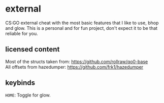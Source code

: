 # external
 
 CS:GO external cheat with the most basic features that I like to use, bhop and glow.
 This is a personal and for fun project, don't expect it to be that reliable for you.

## licensed content

Most of the structs taken from: https://github.com/rollraw/qo0-base  
All offsets from hazedumper: https://github.com/frk1/hazedumper

## keybinds

`HOME`: Toggle for glow.

